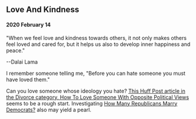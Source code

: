 ## Love And Kindness

#### 2020 February 14

"When we feel love and kindness towards others, it not only makes others feel loved and cared for, but it helps us also to develop inner happiness and peace."

--Dalai Lama

I remember someone telling me, "Before you can hate someone you must have loved them."  

Can you love someone whose ideology you hate? [This Huff Post article in the Divorce category, How To Love Someone With Opposite Political Views](https://www.huffpost.com/entry/how-to-love-someone-with-opposite-political-views_n_58a20ff8e4b0ab2d2b17e73d) seems to be a rough start. Investigating [How Many Republicans Marry Democrats?](https://fivethirtyeight.com/features/how-many-republicans-marry-democrats/) also may yield a pearl.  
